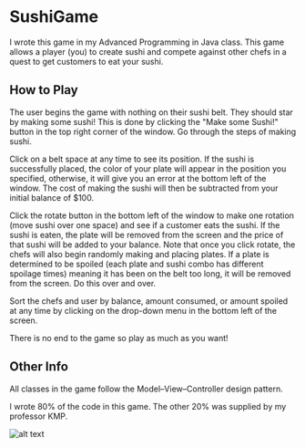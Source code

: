 # SushiGame
I wrote this game in my Advanced Programming in Java class. This game allows a player (you) to create sushi and compete against other chefs in a quest to get customers to eat your sushi.

## How to Play
The user begins the game with nothing on their sushi belt. They should star by making some sushi! This is done by clicking the "Make some Sushi!" button in the top right corner of the window. Go through the steps of making sushi. 

Click on a belt space at any time to see its position. If the sushi is successfully placed, the color of your plate will appear in the position you specified, otherwise, it will give you an error at the bottom left of the window. The cost of making the sushi will then be subtracted from your initial balance of $100. 

Click the rotate button in the bottom left of the window to make one rotation (move sushi over one space) and see if a customer eats the sushi. If the sushi is eaten, the plate will be removed from the screen and the price of that sushi will be added to your balance. Note that once you click rotate, the chefs will also begin randomly making and placing plates. If a plate is determined to be spoiled (each plate and sushi combo has different spoilage times) meaning it has been on the belt too long, it will be removed from the screen. Do this over and over. 

Sort the chefs and user by balance, amount consumed, or amount spoiled at any time by clicking on the drop-down menu in the bottom left of the screen.

There is no end to the game so play as much as you want!


## Other Info
All classes in the game follow the Model–View–Controller design pattern.

I wrote 80% of the code in this game. The other 20% was supplied by my professor KMP.

![alt text](https://media.giphy.com/media/tKkJrjL0ghnX2lpIsM/giphy.gif)